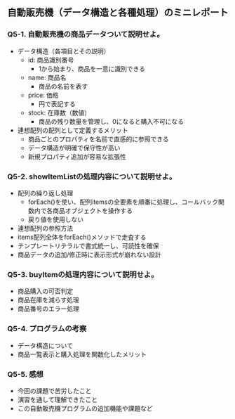 ## 自動販売機（データ構造と各種処理）のミニレポート
### Q5-1. 自動販売機の商品データついて説明せよ。
* データ構造（各項目とその説明）
  * id: 商品識別番号
    * 1から始まり、商品を一意に識別できる
  * name: 商品名
    * 商品の名前を表す
  * price: 価格
    * 円で表記する
  * stock: 在庫数（数値）
    * 商品の残り数量を管理し、0になると購入不可になる
* 連想配列の配列として定義するメリット
  * 商品ごとのプロパティを名前で直感的に参照できる
  * データ構造が明確で保守性が高い
  * 新規プロパティ追加が容易な拡張性
### Q5-2. showItemListの処理内容について説明せよ。
* 配列の繰り返し処理
  * forEach()を使い、配列itemsの全要素を順番に処理し、コールバック関数内で各商品オブジェクトを操作する
  * 戻り値を使用しない
* 連想配列の参照方法
 * items配列全体をforEach()メソッドで走査する
 * テンプレートリテラルで書式統一し、可読性を確保
 * 商品データの追加/修正時に表示形式が崩れない設計
### Q5-3. buyItemの処理内容について説明せよ。
* 商品購入の可否判定
* 商品在庫を減らす処理
* 商品番号のエラー処理
### Q5-4. プログラムの考察
* データ構造について
* 商品一覧表示と購入処理を関数化したメリット
### Q5-5. 感想
* 今回の課題で苦労したこと
* 演習を通して理解できたこと
* この自動販売機プログラムの追加機能や課題など
